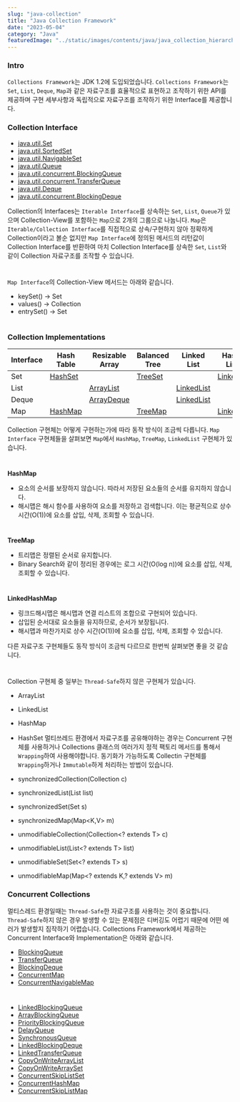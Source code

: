 ```yaml
---
slug: "java-collection"
title: "Java Collection Framework"
date: "2023-05-04"
category: "Java"
featuredImage: "../static/images/contents/java/java_collection_hierarchy.jpg"
---
```


### Intro

`Collections Framework`는 JDK 1.2에 도입되었습니다. 
`Collections Framework`는 `Set`, `List`, `Deque`, `Map`과 같은 자료구조를 효율적으로 표현하고 조작하기 위한 API를 제공하며 구현 세부사항과 독립적으로 자료구조를 조작하기 위한 Interface를 제공합니다.

### Collection Interface

- [java.util.Set](https://docs.oracle.com/javase/8/docs/api/java/util/Set.html)
- [java.util.SortedSet](https://docs.oracle.com/javase/8/docs/api/java/util/SortedSet.html)
- [java.util.NavigableSet](https://docs.oracle.com/javase/8/docs/api/java/util/NavigableSet.html)
- [java.util.Queue](https://docs.oracle.com/javase/8/docs/api/java/util/Queue.html)
- [java.util.concurrent.BlockingQueue](https://docs.oracle.com/javase/8/docs/api/java/util/concurrent/BlockingQueue.html)
- [java.util.concurrent.TransferQueue](https://docs.oracle.com/javase/8/docs/api/java/util/concurrent/TransferQueue.html)
- [java.util.Deque](https://docs.oracle.com/javase/8/docs/api/java/util/Deque.html)
- [java.util.concurrent.BlockingDeque](https://docs.oracle.com/javase/8/docs/api/java/util/concurrent/BlockingDeque.html)

Collection의 Interfaces는 `Iterable Interface`를 상속하는 `Set`, `List`, `Queue`가 있으며 Collection-View를 포함하는 `Map`으로 2개의 그룹으로 나눕니다. 
`Map`은 `Iterable/Collection Interface`를 직접적으로 상속/구현하지 않아 정확하게 Collection이라고 볼순 없지만 `Map Interface`에 정의된 메서드의 리턴값이 Collection Interface를 반환하여 
마치 Collection Interface를 상속한 `Set`, `List`와 같이 Collection 자료구조를 조작할 수 있습니다.  
# 
`Map Interface`의 Collection-View 메서드는 아래와 같습니다. 
- keySet() → Set  
- values() → Collection
- entrySet() → Set
# 

### Collection Implementations
| Interface | Hash Table                                                                  | Resizable Array                                                                   | Balanced Tree                                                               | Linked List | Hash Table + Linked List                                                                |
| --- |-----------------------------------------------------------------------------|-----------------------------------------------------------------------------------|-----------------------------------------------------------------------------| --- |-----------------------------------------------------------------------------------------|
| Set | [HashSet](https://docs.oracle.com/javase/8/docs/api/java/util/HashSet.html) |                                                                                   | [TreeSet](https://docs.oracle.com/javase/8/docs/api/java/util/TreeSet.html) |  | [LinkedHashSet](https://docs.oracle.com/javase/8/docs/api/java/util/LinkedHashSet.html) |
| List |                                                                             | [ArrayList](https://docs.oracle.com/javase/8/docs/api/java/util/ArrayList.html)   |                                                                             | [LinkedList](https://docs.oracle.com/javase/8/docs/api/java/util/LinkedList.html) |                                                                                         |
| Deque |                                                                             | [ArrayDeque](https://docs.oracle.com/javase/8/docs/api/java/util/ArrayDeque.html) |                                                                             | [LinkedList](https://docs.oracle.com/javase/8/docs/api/java/util/LinkedList.html) |                                                                                         |
| Map | [HashMap](https://docs.oracle.com/javase/8/docs/api/java/util/HashMap.html) |                                                                                   | [TreeMap](https://docs.oracle.com/javase/8/docs/api/java/util/TreeMap.html) |  | [LinkedHashMap](https://docs.oracle.com/javase/8/docs/api/java/util/LinkedHashMap.html)             |

Collection 구현체는 어떻게 구현하는가에 따라 동작 방식이 조금씩 다릅니다. `Map Interface` 구현체들을 살펴보면 `Map`에서 `HashMap`, `TreeMap`, `LinkedList` 구현체가 있습니다.
# 
**HashMap**  
- 요소의 순서를 보장하지 않습니다. 따라서 저장된 요소들의 순서를 유지하지 않습니다.
- 해시맵은 해시 함수를 사용하여 요소를 저장하고 검색합니다. 이는 평균적으로 상수 시간(O(1))에 요소를 삽입, 삭제, 조회할 수 있습니다.
# 
**TreeMap**  
- 트리맵은 정렬된 순서로 유지합니다.
- Binary Search와 같이 정리된 경우에는 로그 시간(O(log n))에 요소를 삽입, 삭제, 조회할 수 있습니다.
# 
**LinkedHashMap**
- 링크드해시맵은 해시맵과 연결 리스트의 조합으로 구현되어 있습니다.
- 삽입된 순서대로 요소들을 유지하므로, 순서가 보장됩니다.
- 해시맵과 마찬가지로 상수 시간(O(1))에 요소를 삽입, 삭제, 조회할 수 있습니다.

다른 자료구조 구현체들도 동작 방식이 조금씩 다르므로 한번씩 살펴보면 좋을 것 같습니다.
# 
Collection 구현체 중 일부는 `Thread-Safe`하지 않은 구현체가 있습니다.  
- ArrayList 
- LinkedList
- HashMap
- HashSet
멀티쓰레드 환경에서 자료구조를 공유해야하는 경우는 Concurrent 구현체를 사용하거나 
Collections 클래스의 여러가지 정적 팩토리 메서드를 통해서 `Wrapping`하여 사용해야합니다. 
동기화가 가능하도록 Collectin 구현체를 `Wrapping`하거나 `Immutable`하게 처리하는 방법이 있습니다.

- synchronizedCollection(Collection<T> c)
- synchronizedList(List<T> list)
- synchronizedSet(Set<T> s)
- synchronizedMap(Map<K,V> m)
- unmodifiableCollection(Collection<? extends T> c) 
- unmodifiableList(List<? extends T> list)
- unmodifiableSet(Set<? extends T> s)
- unmodifiableMap(Map<? extends K,? extends V> m)

### Concurrent Collections
멀티스레드 환경일때는 `Thread-Safe`한 자료구조를 사용하는 것이 중요합니다.
`Thread-Safe`하지 않은 경우 발생할 수 있는 문제점은 디버깅도 어렵기 때문에 어떤 에러가 발생할지 짐작하기 어렵습니다.
Collections Framework에서 제공하는 Concurrent Interface와 Implementation은 아래와 같습니다.

- [BlockingQueue](https://docs.oracle.com/javase/8/docs/api/java/util/concurrent/BlockingQueue.html)
- [TransferQueue](https://docs.oracle.com/javase/8/docs/api/java/util/concurrent/TransferQueue.html)
- [BlockingDeque](https://docs.oracle.com/javase/8/docs/api/java/util/concurrent/BlockingDeque.html)
- [ConcurrentMap](https://docs.oracle.com/javase/8/docs/api/java/util/concurrent/ConcurrentMap.html)
- [ConcurrentNavigableMap](https://docs.oracle.com/javase/8/docs/api/java/util/concurrent/ConcurrentNavigableMap.html)
# 
- [LinkedBlockingQueue](https://docs.oracle.com/javase/8/docs/api/java/util/concurrent/LinkedBlockingQueue.html)
- [ArrayBlockingQueue](https://docs.oracle.com/javase/8/docs/api/java/util/concurrent/ArrayBlockingQueue.html)
- [PriorityBlockingQueue](https://docs.oracle.com/javase/8/docs/api/java/util/concurrent/PriorityBlockingQueue.html)
- [DelayQueue](https://docs.oracle.com/javase/8/docs/api/java/util/concurrent/DelayQueue.html)
- [SynchronousQueue](https://docs.oracle.com/javase/8/docs/api/java/util/concurrent/SynchronousQueue.html)
- [LinkedBlockingDeque](https://docs.oracle.com/javase/8/docs/api/java/util/concurrent/LinkedBlockingDeque.html)
- [LinkedTransferQueue](https://docs.oracle.com/javase/8/docs/api/java/util/concurrent/LinkedTransferQueue.html)
- [CopyOnWriteArrayList](https://docs.oracle.com/javase/8/docs/api/java/util/concurrent/CopyOnWriteArrayList.html)
- [CopyOnWriteArraySet](https://docs.oracle.com/javase/8/docs/api/java/util/concurrent/CopyOnWriteArraySet.html)
- [ConcurrentSkipListSet](https://docs.oracle.com/javase/8/docs/api/java/util/concurrent/ConcurrentSkipListSet.html)
- [ConcurrentHashMap](https://docs.oracle.com/javase/8/docs/api/java/util/concurrent/ConcurrentHashMap.html)
- [ConcurrentSkipListMap](https://docs.oracle.com/javase/8/docs/api/java/util/concurrent/ConcurrentSkipListMap.html)